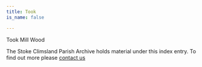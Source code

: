 ```yaml
---
title: Took
is_name: false

---
```


Took Mill Wood


The Stoke Climsland Parish Archive holds material under this index entry. To find out more please [contact us](/contact/)

